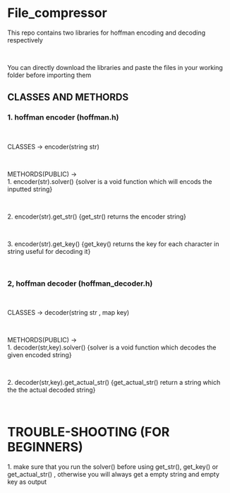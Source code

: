 # File_compressor

<p> This repo contains two libraries for hoffman encoding and decoding respectively </p>
<br>
<p> You can directly download the libraries and paste the files in your working folder before importing them </p>

<h2> CLASSES AND METHORDS </h2>
<h3> 1. hoffman encoder (hoffman.h) </h3><br>
<p> CLASSES -> encoder(string str)</p>
<br>
<p> METHORDS(PUBLIC) -> <br>1. encoder(str).solver() {solver is a void function which will encods the inputted string} </p> <br>
<p>2. encoder(str).get_str()  {get_str() returns the encoder string} </p> <br>
<p>3. encoder(str).get_key() {get_key() returns the key for each character in string useful for decoding it} </p>
<br>
<h3> 2, hoffman decoder (hoffman_decoder.h)</h3> <br>
<p> CLASSES -> decoder(string str , map<char,string> key) </p>
<br>
<p>METHORDS(PUBLIC) -> <br>1. decoder(str,key).solver() {solver is a void function which decodes the given encoded string}</p><br>
<p> 2. decoder(str,key).get_actual_str()  {get_actual_str() return a string which the the actual decoded string} </p> <br>

<h1> TROUBLE-SHOOTING (FOR BEGINNERS) </h1>
<p> 1. make sure that you run the solver() before using get_str(), get_key() or get_actual_str() , otherwise you will always get a empty string and empty key as output </p>


